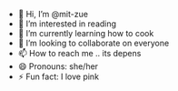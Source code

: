- 👋 Hi, I’m @mit-zue
- 👀 I’m interested in reading
- 🌱 I’m currently learning how to cook
- 💞️ I’m looking to collaborate on everyone
- 📫 How to reach me .. its depens
- 😄 Pronouns: she/her
- ⚡ Fun fact: I love pink

<!---
mit-zue/mit-zue is a ✨ special ✨ repository because its `README.md` (this file) appears on your GitHub profile.
You can click the Preview link to take a look at your changes.
--->
